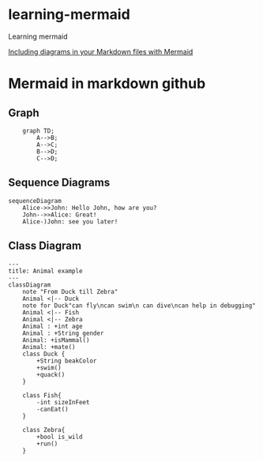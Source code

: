 # learning-mermaid
Learning mermaid

[Including diagrams in your Markdown files with Mermaid](https://github.blog/2022-02-14-include-diagrams-markdown-files-mermaid/)

# Mermaid in markdown github

## Graph
```mermaid
    graph TD;
        A-->B;
        A-->C;
        B-->D;
        C-->D;
```

## Sequence Diagrams
```mermaid
sequenceDiagram
    Alice->>John: Hello John, how are you?
    John-->>Alice: Great!
    Alice-)John: see you later!
```

## Class Diagram
```mermaid
---
title: Animal example
---
classDiagram
    note "From Duck till Zebra"
    Animal <|-- Duck
    note for Duck"can fly\ncan swim\n can dive\ncan help in debugging"
    Animal <|-- Fish
    Animal <|-- Zebra
    Animal : +int age
    Animal : +String gender
    Animal: +isMammal()
    Animal: +mate()
    class Duck {
        +String beakColor
        +swim()
        +quack()
    }

    class Fish{
        -int sizeInFeet
        -canEat()
    }

    class Zebra{
        +bool is_wild
        +run()
    }
```
